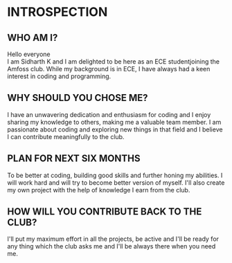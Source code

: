 # INTROSPECTION
## WHO AM I?
Hello everyone<br>
I am Sidharth K and I am delighted to be here as an ECE studentjoining the Amfoss club. While my background is in ECE, I have always had a keen interest in coding and programming.

## WHY SHOULD YOU CHOSE ME?
I have an unwavering dedication and enthusiasm for coding and I enjoy sharing my knowledge to others, making me a valuable team member. I am passionate about coding and exploring new things in that field and I believe I can contribute meaningfully to the club.

## PLAN FOR NEXT SIX MONTHS
To be better at coding, building good skills and further honing my abilities. I will work hard and will try to become better version of myself. I'll also create my own project with the help of knowledge I earn from the club.

## HOW WILL YOU CONTRIBUTE BACK TO THE CLUB?
I'll put my maximum effort in all the projects, be active and I'll be ready for any thing which the club asks me and I'll be always there when you need me.
